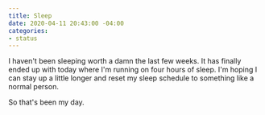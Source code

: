 ```yaml
---
title: Sleep
date: 2020-04-11 20:43:00 -04:00
categories:
- status
---
```


I haven't been sleeping worth a damn the last few weeks.  It has finally ended up with today where I'm running on four hours of sleep.  I'm hoping I can stay up a little longer and reset my sleep schedule to something like a normal person.

So that's been my day.  
